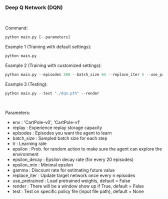 ### Deep Q Network (DQN)
<br/> 

Command:
```python
python main.py [--parameters]
```
Example 1 (Training with default settings):
```python
python main.py
```
Example 2 (Training with customized settings):
```python
python main.py --episodes 500 --batch_size 64 --replace_iter 5 --use_pretrained --render
```
Example 3 (Testing):
```python
python main.py --test "./dqn.pth" --render
```

<br/>  

Parameters:
* env : 'CartPole-v0', 'CartPole-v1'
* replay : Experience replay storage capacity
* episodes : Episodes you want the agent to learn
* batch_size : Sampled batch size for each step
* lr : Learning rate
* epsilon : Prob. for random action to make sure the agent can explore the environment
* epsilon_decay : Epsilon decay rate (for every 20 episodes)
* epsilon_min : Minimal epsilon
* gamma : Discount rate for estimating future value
* replace_iter : Update target network once every n episodes
* use_pretrained : Load pretrained weights, default = False
* render : There will be a window show up if True, default = False
* test : Test on specific policy file (input file path), default = None